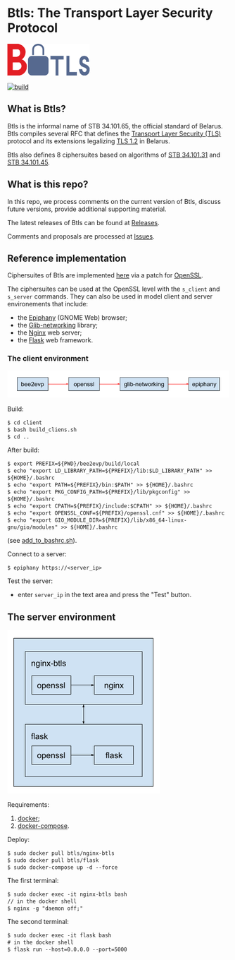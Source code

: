 # Btls: The Transport Layer Security Protocol

![](figs/btls-logo-small.png)

[![build](https://github.com/bcrypto/btls/actions/workflows/build.yaml/badge.svg)](https://github.com/bcrypto/btls/actions/workflows/build.yaml)

## What is Btls?

Btls is the informal name of STB 34.101.65, the official standard of Belarus.
Btls compiles several RFC that defines the 
[Transport Layer Security (TLS)](https://en.wikipedia.org/wiki/Transport_Layer_Security) 
protocol and its extensions legalizing 
[TLS 1.2](https://www.rfc-editor.org/rfc/rfc5246.txt) in Belarus.

Btls also defines 8 ciphersuites based on algorithms of 
[STB 34.101.31](https://github.com/bcrypto/belt) 
and [STB 34.101.45](https://github.com/bcrypto/bign).

## What is this repo?

In this repo, we process comments on the current version of Btls,
discuss future versions, provide additional supporting material.

The latest releases of Btls can be found at 
[Releases](https://github.com/bcrypto/btls/releases).

Comments and proposals are processed at 
[Issues](https://github.com/bcrypto/btls/issues). 

## Reference implementation

Ciphersuites of Btls are implemented [here](https://github.com/bcrypto/bee2evp) 
via a patch for [OpenSSL](https://github.com/openssl/openssl).

The ciphersuites can be used at the OpenSSL level with the `s_client` and 
`s_server` commands. They can also be used in model client and server 
environements that include:

* the [Epiphany](https://en.wikipedia.org/wiki/GNOME_Web) (GNOME Web) browser;
* the [Glib-networking](https://gitlab.gnome.org/GNOME/glib-networking) library;
* the [Nginx](https://en.wikipedia.org/wiki/Nginx) web server;
* the [Flask](https://en.wikipedia.org/wiki/Flask_(web_framework)) web framework.

### The client environment

![Client](figs/client.png)

Build:

```console
$ cd client
$ bash build_cliens.sh
$ cd ..
```

After build:

```console
$ export PREFIX=${PWD}/bee2evp/build/local
$ echo "export LD_LIBRARY_PATH=${PREFIX}/lib:$LD_LIBRARY_PATH" >> ${HOME}/.bashrc
$ echo "export PATH=${PREFIX}/bin:$PATH" >> ${HOME}/.bashrc
$ echo "export PKG_CONFIG_PATH=${PREFIX}/lib/pkgconfig" >> ${HOME}/.bashrc
$ echo "export CPATH=${PREFIX}/include:$CPATH" >> ${HOME}/.bashrc
$ echo "export OPENSSL_CONF=${PREFIX}/openssl.cnf" >> ${HOME}/.bashrc
$ echo "export GIO_MODULE_DIR=${PREFIX}/lib/x86_64-linux-gnu/gio/modules" >> ${HOME}/.bashrc
```
(see [add_to_bashrc.sh](/client/add_to_bashrc.sh)).

Connect to a server:

```console
$ epiphany https://<server_ip>
```

Test the server:

* enter `server_ip` in the text area and press the "Test" button.

## The server environment

![Server](figs/server.png)

Requirements:

1. [docker](https://docs.docker.com/engine/install/ubuntu/);
2. [docker-compose](https://docs.docker.com/compose/install/).

Deploy:

```console
$ sudo docker pull btls/nginx-btls
$ sudo docker pull btls/flask
$ sudo docker-compose up -d --force
```

The first terminal:

```console
$ sudo docker exec -it nginx-btls bash
// in the docker shell
$ nginx -g "daemon off;" 
```

The second terminal:

```console
$ sudo docker exec -it flask bash
# in the docker shell
$ flask run --host=0.0.0.0 --port=5000
```
